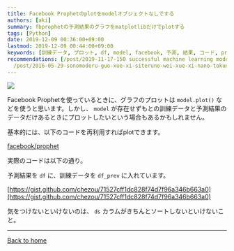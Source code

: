 ```yaml
---
title: Facebook Prophetのplotをmodelオブジェクトなしでする
authors: [aki]
summary: fbprophetの予測結果のグラフをmatplotlibだけでplotする
tags: [Python]
date: 2019-12-09 00:36:00+09:00
lastmod: 2019-12-09 00:44:00+09:00
keywords: [訓練データ, プロット, df, model, facebook, 予測, 結果, コード, prev, 再利用]
recommendations: [/post/2019-11-17-150 successful machine learning models 6 lessons/,
  /post/2016-05-29-sonomoderu-guo-xue-xi-siteruno-wei-xue-xi-nano-tokun-tutara/, /post/2018-05-17_mlse-kickoff/]
---
```


![](https://images.unsplash.com/photo-1543286386-2e659306cd6c?ixlib=rb-1.2.1&q=85&fm=jpg&crop=entropy&cs=srgb)

Facebook Prophetを使っているときに、グラフのプロットは `model.plot()` などを使うと思います。しかし、 `model` が存在せずもとの訓練データと予測結果のデータだけあるときにプロットしたいという場合もあるかもしれません。

基本的には、以下のコードを再利用すればplotできます。

[facebook/prophet](https://github.com/facebook/prophet/blob/ca9a49d328ab1f2a991f246a3ebc37a7f9c896c5/python/fbprophet/plot.py#L41-L88)

実際のコードは以下の通り。

予測結果を `df` に、訓練データを `df_prev` に入れています。

[https://gist.github.com/chezou/71527cff1dc828f74d7f96a346b663a0](https://gist.github.com/chezou/71527cff1dc828f74d7f96a346b663a0)

気をつけないといけないのは、 `ds` カラムがきちんとソートしないといけないこと。

---

[Back to home](https://memo.chezo.uno/)
